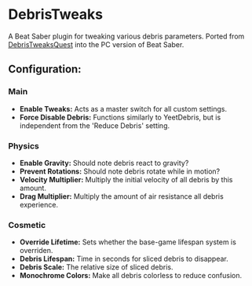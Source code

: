 # DebrisTweaks
A Beat Saber plugin for tweaking various debris parameters.
Ported from [DebrisTweaksQuest](https://github.com/Raemien/DebrisTweaksQuest) into the PC version of Beat Saber.
## Configuration:
### Main
* **Enable Tweaks:** Acts as a master switch for all custom settings.
* **Force Disable Debris:** Functions similarly to YeetDebris, but is independent from the 'Reduce Debris' setting.

### Physics
* **Enable Gravity:** Should note debris react to gravity?
* **Prevent Rotations:** Should note debris rotate while in motion?
* **Velocity Multiplier:** Multiply the initial velocity of all debris by this amount.
* **Drag Multiplier:** Multiply the amount of air resistance all debris experience.

### Cosmetic
* **Override Lifetime:** Sets whether the base-game lifespan system is overriden.
* **Debris Lifespan:** Time in seconds for sliced debris to disappear.
* **Debris Scale:** The relative size of sliced debris.
* **Monochrome Colors:** Make all debris colorless to reduce confusion.
